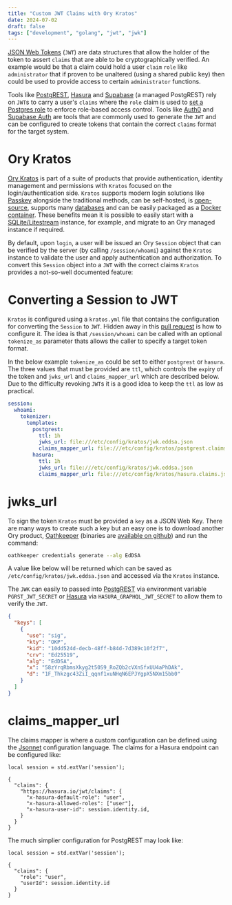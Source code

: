 ```yaml
---
title: "Custom JWT Claims with Ory Kratos"
date: 2024-07-02
draft: false
tags: ["development", "golang", "jwt", "jwk"]
---
```


[JSON Web Tokens](https://en.wikipedia.org/wiki/JSON_Web_Token) (`JWT`) are data structures that allow the holder of the token to assert `claims` that are able to be cryptographically verified. An example would be that a claim could hold a user `claim` `role` like `administrator` that if proven to be unaltered (using a shared public key) then could be used to provide access to certain `administrator` functions.

Tools like [PostgREST](https://postgrest.org/en/v12/), [Hasura](https://hasura.io/) and [Supabase](https://supabase.com/) (a managed PostgREST) rely on `JWT`s to carry a user's `claims` where the `role` claim is used to [set a Postgres role](https://www.postgresql.org/docs/current/sql-set-role.html) to enforce role-based access control. Tools like [Auth0](https://auth0.com/) and [Supabase Auth](https://github.com/supabase/auth) are tools that are commonly used to generate the `JWT` and can be configured to create tokens that contain the correct `claims` format for the target system.

# Ory Kratos

[Ory Kratos](https://www.ory.sh/kratos/) is part of a suite of products that provide authentication, identity management and permissions with `Kratos` focused on the login/authentication side. `Kratos` supports modern login solutions like [Passkey](https://www.ory.sh/docs/kratos/passwordless/passkeys) alongside the traditional methods, can be self-hosted, is [open-source](https://github.com/ory/kratos), supports many [databases](https://www.ory.sh/docs/self-hosted/deployment#sql-persistent) and can be easily packaged as a [Docker container](https://hub.docker.com/r/oryd/kratos). These benefits mean it is possible to easily start with a [SQLite/Litestream](https://litestream.io/) instance, for example, and migrate to an Ory managed instance if required.

By default, upon `login`, a user will be issued an Ory `Session` object that can be verified by the server (by calling `/session/whoami`) against the `Kratos` instance to validate the user and apply authentication and authorization. To convert this `Session` object into a `JWT` with the correct claims `Kratos` provides a not-so-well documented feature:

# Converting a Session to JWT

`Kratos` is configured using a `kratos.yml` file that contains the configuration for converting the `Session` to `JWT`. Hidden away in this [pull request](https://github.com/ory/kratos/pull/3472) is how to configure it. The idea is that `/session/whoami` can be called with an optional `tokenize_as` parameter thats allows the caller to specify a target token format.

In the below example `tokenize_as` could be set to either `postgrest` or `hasura`. The three values that must be provided are `ttl`, which controls the `exp`iry of the token and  `jwks_url` and `claims_mapper_url` which are described below. Due to the difficulty revoking `JWT`s it is a good idea to keep the `ttl` as low as practical.

```yaml
session:
  whoami:
    tokenizer:
      templates:
        postgrest:
          ttl: 1h
          jwks_url: file:///etc/config/kratos/jwk.eddsa.json
          claims_mapper_url: file:///etc/config/kratos/postgrest.claims.jsonnet
        hasura:
          ttl: 1h
          jwks_url: file:///etc/config/kratos/jwk.eddsa.json
          claims_mapper_url: file:///etc/config/kratos/hasura.claims.jsonnet
```


# jwks_url

To sign the token `Kratos` must be provided a `key` as a JSON Web Key. There are many ways to create such a key but an easy one is to download another Ory product, [Oathkeeper](https://www.ory.sh/oathkeeper/) (binaries are [available on github](https://github.com/ory/oathkeeper/releases)) and run the command:

```bash
oathkeeper credentials generate --alg EdDSA
```

A value like below will be returned which can be saved as `/etc/config/kratos/jwk.eddsa.json` and accessed via the `Kratos` instance.

The `JWK` can easily to passed into [PostgREST](https://postgrest.org/en/v12/references/configuration.html#jwt-secret) via environment variable `PGRST_JWT_SECRET` or [Hasura](https://hasura.io/docs/latest/auth/authentication/jwt/#configure-hasura-jwt-mode) via `HASURA_GRAPHQL_JWT_SECRET` to allow them to verify the `JWT`.

```json
{
  "keys": [
    {
      "use": "sig",
      "kty": "OKP",
      "kid": "10dd524d-decb-48ff-b84d-7d389c10f2f7",
      "crv": "Ed25519",
      "alg": "EdDSA",
      "x": "58zYrqRbmsXkyg2t50S9_RoZQb2cVXnSfxUU4aPhDAk",
      "d": "1F_Thkzgc43ZiI_qqnf1xuNHqN6EPJYgpX5NXm15bb0"
    }
  ]
}
```

# claims_mapper_url

The claims mapper is where a custom configuration can be defined using the [Jsonnet](https://jsonnet.org/) configuration language. The claims for a Hasura endpoint can be configured like:

```jsonnet
local session = std.extVar('session');

{
  "claims": {
    "https://hasura.io/jwt/claims": {
      "x-hasura-default-role": "user",
      "x-hasura-allowed-roles": ["user"],
      "x-hasura-user-id": session.identity.id,
    }
  }
}
```

The much simplier configuration for PostgREST may look like:

```jsonnet
local session = std.extVar('session');

{
  "claims": {
    "role": "user",
    "userId": session.identity.id
  }
}
```
